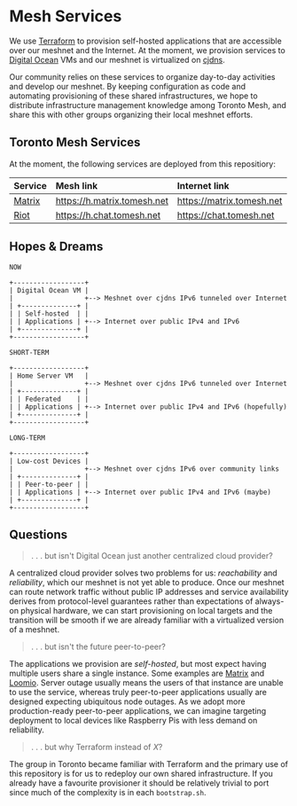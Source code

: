 # Mesh Services

We use [Terraform](https://terraform.io) to provision self-hosted applications that are accessible over our meshnet and the Internet. At the moment, we provision services to [Digital Ocean](https://digitalocean.com) VMs and our meshnet is virtualized on [cjdns](https://github.com/cjdelisle/cjdns/).

Our community relies on these services to organize day-to-day activities and develop our meshnet. By keeping configuration as code and automating provisioning of these shared infrastructures, we hope to distribute infrastructure management knowledge among Toronto Mesh, and share this with other groups organizing their local meshnet efforts.

## Toronto Mesh Services

At the moment, the following services are deployed from this repositiory:

| Service                     | Mesh link                   | Internet link             |
|:----------------------------|:----------------------------|:--------------------------|
| [Matrix](http://matrix.org) | https://h.matrix.tomesh.net | https://matrix.tomesh.net |
| [Riot](https://riot.im)     | https://h.chat.tomesh.net   | https://chat.tomesh.net   |

## Hopes & Dreams

```
NOW

+------------------+
| Digital Ocean VM |
|                  +--> Meshnet over cjdns IPv6 tunneled over Internet
| +--------------+ |
| | Self-hosted  | |
| | Applications | +--> Internet over public IPv4 and IPv6
| +--------------+ |
+------------------+

SHORT-TERM

+------------------+
| Home Server VM   |
|                  +--> Meshnet over cjdns IPv6 tunneled over Internet
| +--------------+ |
| | Federated    | |
| | Applications | +--> Internet over public IPv4 and IPv6 (hopefully)
| +--------------+ |
+------------------+

LONG-TERM

+------------------+
| Low-cost Devices |
|                  +--> Meshnet over cjdns IPv6 over community links
| +--------------+ |
| | Peer-to-peer | |
| | Applications | +--> Internet over public IPv4 and IPv6 (maybe)
| +--------------+ |
+------------------+
```

## Questions

>. . . but isn't Digital Ocean just another centralized cloud provider?

A centralized cloud provider solves two problems for us: _reachability_ and _reliability_, which our meshnet is not yet able to produce. Once our meshnet can route network traffic without public IP addresses and service availability derives from protocol-level guarantees rather than expectations of always-on physical hardware, we can start provisioning on local targets and the transition will be smooth if we are already familiar with a virtualized version of a meshnet.

>. . . but isn't the future peer-to-peer?

The applications we provision are _self-hosted_, but most expect having multiple users share a single instance. Some examples are [Matrix](https://matrix.org) and [Loomio](https://www.loomio.org). Server outage usually means the users of that instance are unable to use the service, whereas truly peer-to-peer applications usually are designed expecting ubiquitous node outages. As we adopt more production-ready peer-to-peer applications, we can imagine targeting deployment to local devices like Raspberry Pis with less demand on reliability.

>. . . but why Terraform instead of _X_?

The group in Toronto became familiar with Terraform and the primary use of this repository is for us to redeploy our own shared infrastructure. If you already have a favourite provisioner it should be relatively trivial to port since much of the complexity is in each `bootstrap.sh`.

